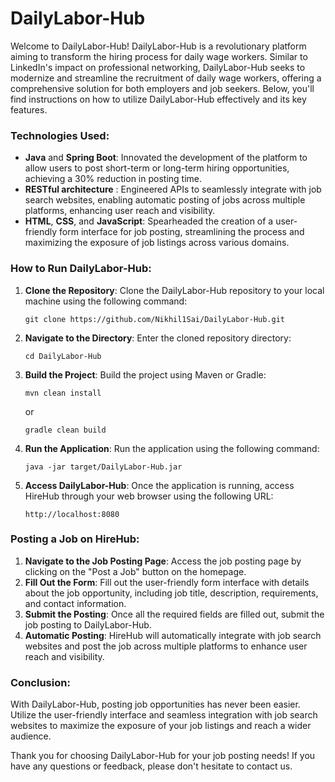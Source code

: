 # DailyLabor-Hub

Welcome to DailyLabor-Hub! DailyLabor-Hub is a revolutionary platform aiming to transform the hiring process for daily wage workers. Similar to LinkedIn's impact on professional networking, DailyLabor-Hub seeks to modernize and streamline the recruitment of daily wage workers, offering a comprehensive solution for both employers and job seekers. Below, you'll find instructions on how to utilize DailyLabor-Hub effectively and its key features.

### Technologies Used:
- **Java** and **Spring Boot**: Innovated the development of the platform to allow users to post short-term or long-term hiring opportunities, achieving a 30% reduction in posting time.
- **RESTful architecture** : Engineered APIs to seamlessly integrate with job search websites, enabling automatic posting of jobs across multiple platforms, enhancing user reach and visibility.
- **HTML**, **CSS**, and **JavaScript**: Spearheaded the creation of a user-friendly form interface for job posting, streamlining the process and maximizing the exposure of job listings across various domains.

### How to Run DailyLabor-Hub:
1. **Clone the Repository**: Clone the DailyLabor-Hub repository to your local machine using the following command:
   ```
   git clone https://github.com/Nikhil1Sai/DailyLabor-Hub.git
   ```
2. **Navigate to the Directory**: Enter the cloned repository directory:
   ```
   cd DailyLabor-Hub
   ```
3. **Build the Project**: Build the project using Maven or Gradle:
   ```
   mvn clean install
   ```
   or
   ```
   gradle clean build
   ```
4. **Run the Application**: Run the application using the following command:
   ```
   java -jar target/DailyLabor-Hub.jar
   ```
5. **Access DailyLabor-Hub**: Once the application is running, access HireHub through your web browser using the following URL:
   ```
   http://localhost:8080
   ```

### Posting a Job on HireHub:
1. **Navigate to the Job Posting Page**: Access the job posting page by clicking on the "Post a Job" button on the homepage.
2. **Fill Out the Form**: Fill out the user-friendly form interface with details about the job opportunity, including job title, description, requirements, and contact information.
3. **Submit the Posting**: Once all the required fields are filled out, submit the job posting to DailyLabor-Hub.
4. **Automatic Posting**: HireHub will automatically integrate with job search websites and post the job across multiple platforms to enhance user reach and visibility.

### Conclusion:
With DailyLabor-Hub, posting job opportunities has never been easier. Utilize the user-friendly interface and seamless integration with job search websites to maximize the exposure of your job listings and reach a wider audience.

Thank you for choosing DailyLabor-Hub for your job posting needs! If you have any questions or feedback, please don't hesitate to contact us.
